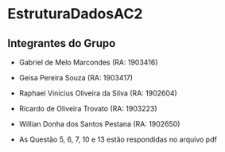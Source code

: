# EstruturaDadosAC2

## Integrantes do Grupo
* Gabriel de Melo Marcondes (RA: 1903416)
* Geisa Pereira Souza (RA: 1903417)
* Raphael Vinícius Oliveira da Silva (RA: 1902604)
* Ricardo de Oliveira Trovato (RA: 1903223)
* Willian Donha dos Santos Pestana (RA: 1902650)

* As Questão 5, 6, 7, 10 e 13 estão respondidas no arquivo pdf